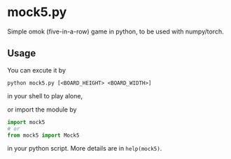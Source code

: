 # mock5.py

Simple omok (five-in-a-row) game in python, to be used with numpy/torch.

## Usage

You can excute it by

```
python mock5.py [<BOARD_HEIGHT> <BOARD_WIDTH>]
```

in your shell to play alone,

or import the module by

```python
import mock5
# or
from mock5 import Mock5
```

in your python script. More details are in `help(mock5)`.
